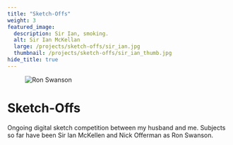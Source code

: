 ```yaml
---
title: "Sketch-Offs"
weight: 3
featured_image:
  description: Sir Ian, smoking.
  alt: Sir Ian McKellan
  large: /projects/sketch-offs/sir_ian.jpg
  thumbnail: /projects/sketch-offs/sir_ian_thumb.jpg
hide_title: true
---
```


<figure>
  <img src="{{ site.baseurl }}/images/projects/sketch-offs/Ron_Swanson.jpg" alt="Ron Swanson">
</figure>

# Sketch-Offs

Ongoing digital sketch competition between my husband and me. Subjects so far have been Sir Ian McKellen and Nick Offerman as Ron Swanson.